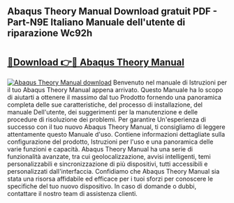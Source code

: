 ## Abaqus Theory Manual Download gratuit PDF - Part-N9E Italiano Manuale dell'utente di riparazione Wc92h

# <h2><a href="http://dfcb6vb.blite.top/?on=Abaqus+Theory+Manual">🔗Download 👉🔴 Abaqus Theory Manual</a></h2>

[![Abaqus Theory Manual download](https://i.imgur.com/lujVjoI.png)](http://dfcb6vb.blite.top/?on=Abaqus+Theory+Manual)
Benvenuto nel manuale di Istruzioni per il tuo Abaqus Theory Manual appena arrivato. Questo Manuale ha lo scopo di aiutarti a ottenere il massimo dal tuo Prodotto fornendo una panoramica completa delle sue caratteristiche, del processo di installazione, del manuale Dell'utente, dei suggerimenti per la manutenzione e delle procedure di risoluzione dei problemi. Per garantire Un'esperienza di successo con il tuo nuovo Abaqus Theory Manual, ti consigliamo di leggere attentamente questo Manuale d'uso. Contiene informazioni dettagliate sulla configurazione del prodotto, Istruzioni per l'uso e una panoramica delle varie funzioni e capacità. Abaqus Theory Manual ha una serie di funzionalità avanzate, tra cui geolocalizzazione, avvisi intelligenti, temi personalizzabili e sincronizzazione di più dispositivi, tutti accessibili e personalizzati dall'interfaccia. Confidiamo che Abaqus Theory Manual sia stata una risorsa affidabile ed efficace per i tuoi sforzi per conoscere le specifiche del tuo nuovo dispositivo. In caso di domande o dubbi, contattare il nostro team di assistenza clienti.
